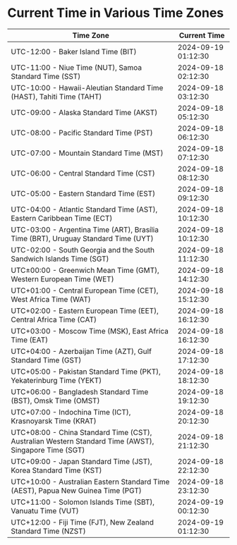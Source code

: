 # Current Time in Various Time Zones

| Time Zone | Current Time |
|-----------|--------------|
| UTC-12:00 - Baker Island Time (BIT) | 2024-09-19 01:12:30 |
| UTC-11:00 - Niue Time (NUT), Samoa Standard Time (SST) | 2024-09-18 02:12:30 |
| UTC-10:00 - Hawaii-Aleutian Standard Time (HAST), Tahiti Time (TAHT) | 2024-09-18 03:12:30 |
| UTC-09:00 - Alaska Standard Time (AKST) | 2024-09-18 05:12:30 |
| UTC-08:00 - Pacific Standard Time (PST) | 2024-09-18 06:12:30 |
| UTC-07:00 - Mountain Standard Time (MST) | 2024-09-18 07:12:30 |
| UTC-06:00 - Central Standard Time (CST) | 2024-09-18 08:12:30 |
| UTC-05:00 - Eastern Standard Time (EST) | 2024-09-18 09:12:30 |
| UTC-04:00 - Atlantic Standard Time (AST), Eastern Caribbean Time (ECT) | 2024-09-18 10:12:30 |
| UTC-03:00 - Argentina Time (ART), Brasília Time (BRT), Uruguay Standard Time (UYT) | 2024-09-18 10:12:30 |
| UTC-02:00 - South Georgia and the South Sandwich Islands Time (SGT) | 2024-09-18 11:12:30 |
| UTC±00:00 - Greenwich Mean Time (GMT), Western European Time (WET) | 2024-09-18 14:12:30 |
| UTC+01:00 - Central European Time (CET), West Africa Time (WAT) | 2024-09-18 15:12:30 |
| UTC+02:00 - Eastern European Time (EET), Central Africa Time (CAT) | 2024-09-18 16:12:30 |
| UTC+03:00 - Moscow Time (MSK), East Africa Time (EAT) | 2024-09-18 16:12:30 |
| UTC+04:00 - Azerbaijan Time (AZT), Gulf Standard Time (GST) | 2024-09-18 17:12:30 |
| UTC+05:00 - Pakistan Standard Time (PKT), Yekaterinburg Time (YEKT) | 2024-09-18 18:12:30 |
| UTC+06:00 - Bangladesh Standard Time (BST), Omsk Time (OMST) | 2024-09-18 19:12:30 |
| UTC+07:00 - Indochina Time (ICT), Krasnoyarsk Time (KRAT) | 2024-09-18 20:12:30 |
| UTC+08:00 - China Standard Time (CST), Australian Western Standard Time (AWST), Singapore Time (SGT) | 2024-09-18 21:12:30 |
| UTC+09:00 - Japan Standard Time (JST), Korea Standard Time (KST) | 2024-09-18 22:12:30 |
| UTC+10:00 - Australian Eastern Standard Time (AEST), Papua New Guinea Time (PGT) | 2024-09-18 23:12:30 |
| UTC+11:00 - Solomon Islands Time (SBT), Vanuatu Time (VUT) | 2024-09-19 00:12:30 |
| UTC+12:00 - Fiji Time (FJT), New Zealand Standard Time (NZST) | 2024-09-19 01:12:30 |
